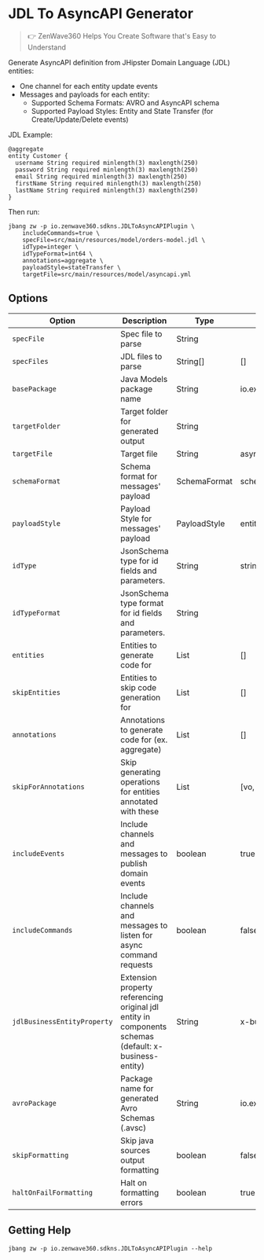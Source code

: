 # JDL To AsyncAPI Generator
> 👉 ZenWave360 Helps You Create Software that's Easy to Understand

Generate AsyncAPI definition from JHipster Domain Language (JDL) entities:

- One channel for each entity update events
- Messages and payloads for each entity:
  - Supported Schema Formats: AVRO and AsyncAPI schema
  - Supported Payload Styles: Entity and State Transfer (for Create/Update/Delete events)

JDL Example:

```jdl
@aggregate
entity Customer {
  username String required minlength(3) maxlength(250)
  password String required minlength(3) maxlength(250)
  email String required minlength(3) maxlength(250)
  firstName String required minlength(3) maxlength(250)
  lastName String required minlength(3) maxlength(250)
}
```

Then run:

```shell
jbang zw -p io.zenwave360.sdkns.JDLToAsyncAPIPlugin \
    includeCommands=true \
    specFile=src/main/resources/model/orders-model.jdl \
    idType=integer \
    idTypeFormat=int64 \
    annotations=aggregate \
    payloadStyle=stateTransfer \
    targetFile=src/main/resources/model/asyncapi.yml
```



## Options

| **Option**                  | **Description**                                                                                       | **Type**     | **Default**             | **Values**            |
|-----------------------------|-------------------------------------------------------------------------------------------------------|--------------|-------------------------|-----------------------|
| `specFile`                  | Spec file to parse                                                                                    | String       |                         |                       |
| `specFiles`                 | JDL files to parse                                                                                    | String[]     | []                      |                       |
| `basePackage`               | Java Models package name                                                                              | String       | io.example.domain.model |                       |
| `targetFolder`              | Target folder for generated output                                                                    | String       |                         |                       |
| `targetFile`                | Target file                                                                                           | String       | asyncapi.yml            |                       |
| `schemaFormat`              | Schema format for messages' payload                                                                   | SchemaFormat | schema                  | schema, avro          |
| `payloadStyle`              | Payload Style for messages' payload                                                                   | PayloadStyle | entity                  | entity, stateTransfer |
| `idType`                    | JsonSchema type for id fields and parameters.                                                         | String       | string                  |                       |
| `idTypeFormat`              | JsonSchema type format for id fields and parameters.                                                  | String       |                         |                       |
| `entities`                  | Entities to generate code for                                                                         | List         | []                      |                       |
| `skipEntities`              | Entities to skip code generation for                                                                  | List         | []                      |                       |
| `annotations`               | Annotations to generate code for (ex. aggregate)                                                      | List         | []                      |                       |
| `skipForAnnotations`        | Skip generating operations for entities annotated with these                                          | List         | [vo, embedded, skip]    |                       |
| `includeEvents`             | Include channels and messages to publish domain events                                                | boolean      | true                    |                       |
| `includeCommands`           | Include channels and messages to listen for async command requests                                    | boolean      | false                   |                       |
| `jdlBusinessEntityProperty` | Extension property referencing original jdl entity in components schemas (default: x-business-entity) | String       | x-business-entity       |                       |
| `avroPackage`               | Package name for generated Avro Schemas (.avsc)                                                       | String       | io.example.domain.model |                       |
| `skipFormatting`            | Skip java sources output formatting                                                                   | boolean      | false                   |                       |
| `haltOnFailFormatting`      | Halt on formatting errors                                                                             | boolean      | true                    |                       |

## Getting Help

```shell
jbang zw -p io.zenwave360.sdkns.JDLToAsyncAPIPlugin --help
```
